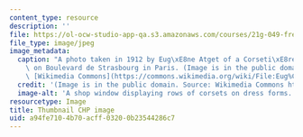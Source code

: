 ```yaml
---
content_type: resource
description: ''
file: https://ol-ocw-studio-app-qa.s3.amazonaws.com/courses/21g-049-french-photography-spring-2017/a94fe7104b70acff03200b23544286c7_21G-049S17-th.jpg
file_type: image/jpeg
image_metadata:
  caption: "A photo taken in 1912 by Eug\xE8ne Atget of a Corseti\xE8re shop window\
    \ on Boulevard de Strasbourg in Paris. (Image is in the public domain. Source:\
    \ [Wikimedia Commons](https://commons.wikimedia.org/wiki/File:Eug%C3%A8ne_Atget,_Boulevard_de_Strasbourg,_Corsets,_Paris,_1912.jpg).)"
  credit: '(Image is in the public domain. Source: Wikimedia Commons https://commons.wikimedia.org/wiki/File:Eug%C3%A8ne\_Atget,\_Boulevard\_de\_Strasbourg,\_Corsets,\_Paris,\_1912.jpg.)'
  image-alt: 'A shop window displaying rows of corsets on dress forms. '
resourcetype: Image
title: Thumbnail CHP image
uid: a94fe710-4b70-acff-0320-0b23544286c7
---
```

